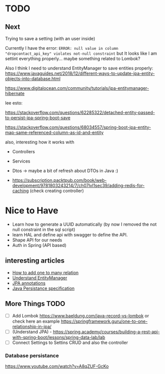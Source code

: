 # TODO

## Next

Trying to save a setting (with an user inside)

Currently I have the error: `ERROR: null value in column "dropcontact_api_key" violates not-null constraint` but It looks like I am settint everything properly... maybe something related to Lombok?

Also I think I need to understand EntityManager to save entities properly: https://www.javaguides.net/2018/12/different-ways-to-update-jpa-entity-objects-into-database.html 

https://www.digitalocean.com/community/tutorials/jpa-entitymanager-hibernate

lee esto:

https://stackoverflow.com/questions/62285322/detached-entity-passed-to-persist-jpa-spring-boot-save

https://stackoverflow.com/questions/68034557/spring-boot-jpa-entity-map-same-referenced-column-as-id-and-entity

also, interesting how it works with 

- Controllers
- Services
- Dtos -> maybe a bit of refresh about DTOs in Java :) 

- https://subscription.packtpub.com/book/web-development/9781803243214/7/ch07lvl1sec39/adding-redis-for-caching (check creating controller)



# Nice to Have
- Learn how to generate a UUID automatically (by now I removed the not null constraint in the sql script)
- learn HAL and define api with swagger to define the API.
- Shape API for our needs
- Auth in Spring (API based)

## interesting articles

- [How to add one to many relation](https://www.geeksforgeeks.org/how-to-implement-one-to-many-mapping-in-spring-boot/)
- [Understand EntityManager](https://www.bezkoder.com/jpa-entitymanager-spring-boot/)
- [JPA annotations](https://www.digitalocean.com/community/tutorials/jpa-hibernate-annotations)
- [Java Persistance specification](https://docs.oracle.com/javaee/7/api/javax/persistence/package-summary.html)

## More Things TODO 

- [ ] Add Lombok https://www.baeldung.com/java-record-vs-lombok or check here an example https://springframework.guru/one-to-one-relationship-in-jpa/
- [ ] (Understand JPA) - https://spring.academy/courses/building-a-rest-api-with-spring-boot/lessons/spring-data-lab/lab
- [ ] Connect Settings to Settins CRUD and also the controller
### Database persistance

https://www.youtube.com/watch?v=A8qZUF-GcKo

  